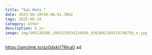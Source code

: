 ```yaml
---
title: "Sun Hats "
date: 2025-06-10T06:46:52.386Z
tags: 2025-06-10
Category: other
description: 6.xx
image: img/505220206_1863235834234856_8363602169155748756_n.jpg
---
```

https://amzlink.to/az0dxkV7Rtra0 ad